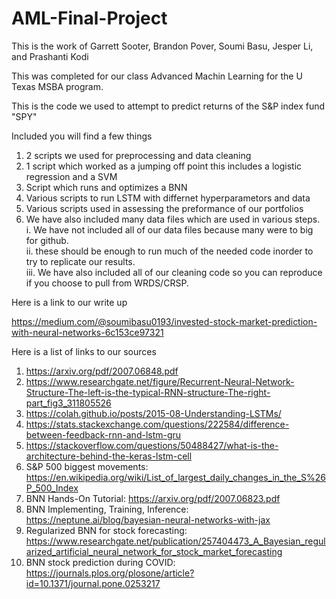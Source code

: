 # AML-Final-Project

This is the work of Garrett Sooter, Brandon Pover, Soumi Basu, Jesper Li, and Prashanti Kodi

This was completed for our class Advanced Machin Learning for the U Texas MSBA program. 

This is the code we used to attempt to predict returns of the S&P index fund "SPY"

Included you will find a few things

1. 2 scripts we used for preprocessing and data cleaning
2. 1 script which worked as a jumping off point this includes a logistic regression and a SVM
3. Script which runs and optimizes a BNN
4. Various scripts to run LSTM with differnet hyperparametors and data
5. Various scripts used in assessing the preformance of our portfolios
6. We have also included many data files which are used in various steps.    
      i. We have not included all of our data files because many were to big for github.  
      ii. these should be enough to run much of the needed code inorder to try to replicate our results.  
      iii. We have also included all of our cleaning code so you can reproduce if you choose to pull from WRDS/CRSP.  
      
Here is a link to our write up

https://medium.com/@soumibasu0193/invested-stock-market-prediction-with-neural-networks-6c153ce97321



Here is a list of links to our sources

1.  https://arxiv.org/pdf/2007.06848.pdf 
2.  https://www.researchgate.net/figure/Recurrent-Neural-Network-Structure-The-left-is-the-typical-RNN-structure-The-right-part_fig3_311805526
3.  https://colah.github.io/posts/2015-08-Understanding-LSTMs/
4.  https://stats.stackexchange.com/questions/222584/difference-between-feedback-rnn-and-lstm-gru
5.  https://stackoverflow.com/questions/50488427/what-is-the-architecture-behind-the-keras-lstm-cell
6.  S&P 500 biggest movements: https://en.wikipedia.org/wiki/List_of_largest_daily_changes_in_the_S%26P_500_Index
7.  BNN Hands-On Tutorial: https://arxiv.org/pdf/2007.06823.pdf
8.  BNN Implementing, Training, Inference: https://neptune.ai/blog/bayesian-neural-networks-with-jax
9.  Regularized BNN for stock forecasting: https://www.researchgate.net/publication/257404473_A_Bayesian_regularized_artificial_neural_network_for_stock_market_forecasting
10.  BNN stock prediction during COVID: https://journals.plos.org/plosone/article?id=10.1371/journal.pone.0253217
